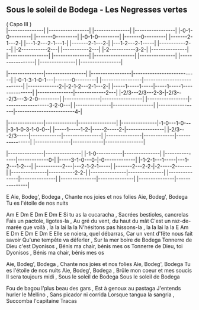 ## Sous le soleil de Bodega - Les Negresses vertes
( Capo III )  
|---------------| |-----------------| |---------------| |-----------------| 
|-0-1-0---------| |-------0---------| |-0-1-0---------| |-------0---------|
|-------2-1---2-| |---1-2---2-1---1-| |-------2-1---2-| |---1-2---2-1-----|
|-----------2---| |-2-----------2---| |-----------2---| |-2-----------3-2-|
|---------------| |-----------------| |---------------| |-----------------|
|---------------| |-----------------| |---------------| |-----------------|

|---------------|-----------------| |-----------------|---------------------------|
|-0-1-3-1-0-1---|-------0---------| |-----------------|---------------------------|
|-------------2-|-2-1-2---2-1---2-| |-----1-----1-----|-----1-----1---------------|
|---------------|-------------2---| |-2/3---2/3---2-3-|-2/3---2/3---3-2-0---------|
|---------------|-----------------| |-----------------|-------------------3-2-0---|
|---------------|-----------------| |-----------------|-------------------------4-|
  
|---------------|-------------|----------------|
|---------------|-1-0---1-0---|-3-1-0-3-1-0-0--|
|-----1-----1-2-|-----2-----2-|----------------|
|-2/3---2/3-----|-------------|----------------|
|---------------|-------------|----------------|
|---------------|-------------|----------------|
 
|---------------|---------------| |-1-0-----------|---------------|
|---------------|-------------0-| |-----3-1-0---0-|-0-------------|
|-1-2-1---1-----|---1-2---1-2---| |-----------2---|---2-1-2-1-----|
|-------2---2-2-|-2-----2-------| |---------------|-----------2-2-|
|---------------|---------------| |---------------|---------------|
|---------------|---------------| |---------------|---------------|
 

E
Aie, Bodeg', Bodega , Chante nos joies et nos folies 
Aie, Bodeg', Bodega   Tu es l'étoile de nos nuits 

Am E Dm E Dm E Dm E
Si tu as la cucaracha , Sacrées bestioles, cancrelas 
Fais un pactole, ligotes-la ,  Au gré du vent, du haut du mât 
C'est un raz-de-marée que voilà , la la lai la la
N'hésitons pas hissons-la , la la lai la la
E
Am E Dm E Dm E Dm E
Elle se noiera, quel débarras, Car un vent d'fête nous fait savoir 
Qu'une tempête va déferler , Sur la mer boire de Bodega 
Tonnerre de Dieu c'est Dyonisos , Bénis ma chair, bénis mes os 
Tonnerre de Dieu, toi Dyonisos , Bénis ma chair, bénis mes os 

Aie, Bodeg', Bodega , Chante nos joies et nos folies 
Aie, Bodeg', Bodega   Tu es l'étoile de nos nuits 
Aie, Bodeg', Bodega , Brûle mon coeur et mes soucis 
Il sera toujours midi , Sous le soleil de Bodega 
Sous le soleil de Bodega 

Fou de bagou l'plus beau des gars ,  Est à genoux au pastaga 
J'entends hurler le Mellino , Sans picador ni corrida 
Lorsque tangua la sangria , Succomba l'capitaine Tracas 
